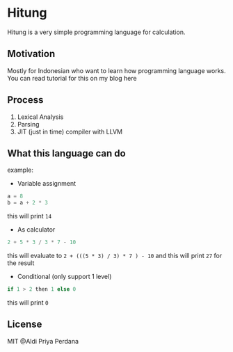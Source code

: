 # Hitung

Hitung is a very simple programming language for calculation.

## Motivation

Mostly for Indonesian who want to learn how programming language works. You can read tutorial for this on my blog here

## Process
1. Lexical Analysis
2. Parsing
3. JIT (just in time) compiler with LLVM

## What this language can do

example:

- Variable assignment
```rust
a = 8
b = a + 2 * 3
```
this will print `14`

- As calculator
```rust
2 + 5 * 3 / 3 * 7 - 10
```
this will evaluate to `2 + (((5 * 3) / 3) * 7 ) - 10` and this will print `27` for the result

- Conditional (only support 1 level)
```rust
if 1 > 2 then 1 else 0
```
this will print `0`

## License
MIT @Aldi Priya Perdana